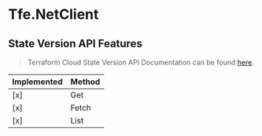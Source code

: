 # Tfe.NetClient

## State Version API Features

> Terraform Cloud State Version API Documentation can be found [here](https://www.terraform.io/docs/cloud/api/state-versions.html).

| Implemented  | Method           |
|------------- |------------------|
| [x]          | Get              |
| [x]          | Fetch            |
| [x]          | List             |